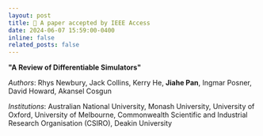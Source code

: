 ```yaml
---
layout: post
title: 🎉 A paper accepted by IEEE Access
date: 2024-06-07 15:59:00-0400
inline: false
related_posts: false
---
```


**"A Review of Differentiable Simulators"**

*Authors*: Rhys Newbury, Jack Collins, Kerry He, **Jiahe Pan**, Ingmar Posner, David Howard, Akansel Cosgun

*Institutions*: Australian National University, Monash University, University of Oxford, University of Melbourne, Commonwealth Scientific and Industrial Research Organisation (CSIRO), Deakin University
